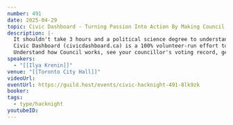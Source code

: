 ```yaml
---
number: 491
date: 2025-04-29
topic: Civic Dashboard - Turning Passion Into Action By Making Council Accessible To All
description: |-
  It shouldn't take 3 hours and a political science degree to understand City Council and how to meaningfully engage with it.
  Civic Dashboard (civicdashboard.ca) is a 100% volunteer-run effort to make it take a few minutes, make Toronto the most people-powered version of itself, and have fun doing it!
  Understand how Council works, see your councillor's voting record, get alerts whenever an item relevant to you is coming up, and take meaningful action with 1 click - and we're just getting started 😁
speakers:
  - "[[Ilya Krenin]]"
venue: "[[Toronto City Hall]]"
videoUrl: 
eventUrl: https://guild.host/events/civic-hacknight-491-8lk9zk
booker: 
tags:
  - type/hacknight
youtubeID:
---
```

